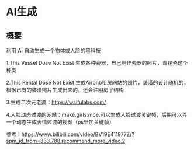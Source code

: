 # AI生成

## 概要 ##

利用 AI 自动生成一个物体或人脸的黑科技

1.This Vessel Dose Not Exist 生成各种瓷器，自己制作瓷器的照片，青花瓷这个种类

2.This Rental Dose Not Exist 生成Airbnb租房网站的照片，装潢的设计随机的，根据已有的装潢照片生成出来的，还会注明房子结构

3.生成二次元老婆：https://waifulabs.com/

4.人脸动态过渡的网站：make.girls.moe.可以生成人脸过渡关键帧，后期可以弄一个动态生成表情过渡的视频（ps里加关键帧）

参考：https://www.bilibili.com/video/BV19E411977Z/?spm_id_from=333.788.recommend_more_video.2